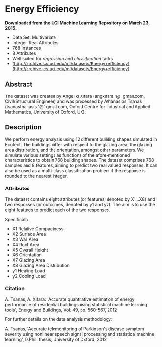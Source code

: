 # Energy Efficiency

**Downloaded from the UCI Machine Learning Repository on March 23, 2015.**

- Data Set: Multivariate
- Integer, Real Attributes
- 768 Instances
- 8 Attributes
- Well suited for _regression_ and _classification_ tasks
- [http://archive.ics.uci.edu/ml/datasets/Energy+efficiency](http://archive.ics.uci.edu/ml/datasets/Energy+efficiency)

## Abstract

The dataset was created by Angeliki Xifara (angxifara '@' gmail.com, Civil/Structural Engineer) and was processed by Athanasios Tsanas (tsanasthanasis '@' gmail.com, Oxford Centre for Industrial and Applied Mathematics, University of Oxford, UK).

## Description

We perform energy analysis using 12 different building shapes simulated in Ecotect. The buildings differ with respect to the glazing area, the glazing area distribution, and the orientation, amongst other parameters. We simulate various settings as functions of the afore-mentioned characteristics to obtain 768 building shapes. The dataset comprises 768 samples and 8 features, aiming to predict two real valued responses. It can also be used as a multi-class classification problem if the response is rounded to the nearest integer.


### Attributes

The dataset contains eight attributes (or features, denoted by X1...X8) and two responses (or outcomes, denoted by y1 and y2). The aim is to use the eight features to predict each of the two responses.

Specifically:

- X1	Relative Compactness
- X2	Surface Area
- X3	Wall Area
- X4	Roof Area
- X5	Overall Height
- X6	Orientation
- X7	Glazing Area
- X8	Glazing Area Distribution
- y1	Heating Load
- y2	Cooling Load

### Citation

A. Tsanas, A. Xifara: 'Accurate quantitative estimation of energy performance of residential buildings using statistical machine learning tools', Energy and Buildings, Vol. 49, pp. 560-567, 2012

For further details on the data analysis methodology:

A. Tsanas, 'Accurate telemonitoring of Parkinson's disease symptom severity using nonlinear speech signal processing and statistical machine learning', D.Phil. thesis, University of Oxford, 2012